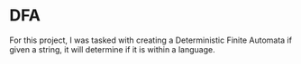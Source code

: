 # DFA
For this project, I was tasked with creating a Deterministic Finite Automata if given a string, it will determine if it is within a language.
